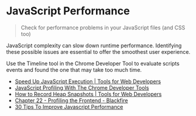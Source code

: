 # JavaScript Performance

> Check for performance problems in your JavaScript files (and CSS too)

JavaScript complexity can slow down runtime performance. Identifying these possible issues are essential to offer the smoothest user experience.

Use the Timeline tool in the Chrome Developer Tool to evaluate scripts events and found the one that may take too much time.

- [Speed Up JavaScript Execution | Tools for Web Developers](https://developers.google.com/web/tools/chrome-devtools/rendering-tools/js-execution)
- [JavaScript Profiling With The Chrome Developer Tools](https://www.smashingmagazine.com/2012/06/javascript-profiling-chrome-developer-tools/)
- [How to Record Heap Snapshots | Tools for Web Developers](https://developers.google.com/web/tools/chrome-devtools/memory-problems/heap-snapshots)
- [Chapter 22 - Profiling the Frontend - Blackfire](https://blackfire.io/docs/book/22-frontend-profiling)
- [30 Tips To Improve Javascript Performance](http://www.monitis.com/blog/30-tips-to-improve-javascript-performance/)
